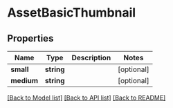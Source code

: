 # AssetBasicThumbnail

## Properties
Name | Type | Description | Notes
------------ | ------------- | ------------- | -------------
**small** | **string** |  | [optional] 
**medium** | **string** |  | [optional] 

[[Back to Model list]](../../README.md#documentation-for-models) [[Back to API list]](../../README.md#documentation-for-api-endpoints) [[Back to README]](../../README.md)

